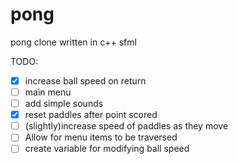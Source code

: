 # pong
pong clone written in c++ sfml

TODO:
- [x] increase ball speed on return
- [ ] main menu
- [ ] add simple sounds
- [x] reset paddles after point scored
- [ ] (slightly)increase speed of paddles as they move
- [ ] Allow for menu items to be traversed
- [ ] create variable for modifying ball speed
